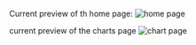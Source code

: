 Current preview of th home page:
![home page](https://github.com/App-Web-Dev-Club/Weather_application/assets/91770647/fa0b6c50-d2ae-40e9-a1da-993b89036c22)

current preview of the charts page
![chart page](https://github.com/App-Web-Dev-Club/Weather_application/assets/91770647/45d539fd-1621-48b5-b258-aaa6e8d1c89a)
